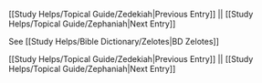 [[Study Helps/Topical Guide/Zedekiah|Previous Entry]]  ||  [[Study Helps/Topical Guide/Zephaniah|Next Entry]]

 See [[Study Helps/Bible Dictionary/Zelotes|BD Zelotes]]

[[Study Helps/Topical Guide/Zedekiah|Previous Entry]]  ||  [[Study Helps/Topical Guide/Zephaniah|Next Entry]]